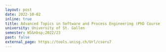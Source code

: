 ```yaml
---
layout: post
date: 2022-10-02
inline: true
title: Advanced Topics in Software and Process Engineering (PhD Course)
university: University of St. Gallen
semester: WS&nbsp;2022/23
past: false
external_page: https://tools.unisg.ch/Url/csoru7
---
```

